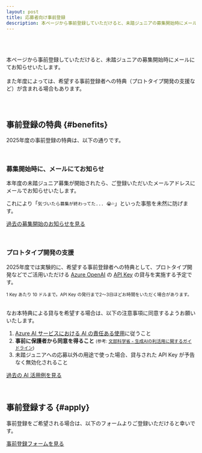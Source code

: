```yaml
---
layout: post
title: 応募者向け事前登録
description: 本ページから事前登録していただけると、未踏ジュニアの募集開始時にメールにてお知らせいたします。また年度によっては、希望する事前登録者への特典（プロトタイプ開発の支援など）が含まれる場合もあります。
---
```


<p style='padding: 50px 0px 40px;'>
  本ページから事前登録していただけると、未踏ジュニアの募集開始時にメールにてお知らせいたします。
  <br>
  <br>
  また年度によっては、希望する事前登録者への特典（プロトタイプ開発の支援など）が含まれる場合もあります。
</p>


## [<i class='fas fa-gift green'></i>](#benefits) 事前登録の特典 {#benefits}

2025年度の事前登録の特典は、以下の通りです。

<br>


### 募集開始時に、メールにてお知らせ

本年度の未踏ジュニア募集が開始されたら、ご登録いただいたメールアドレスにメールでお知らせいたします。

これにより「`気づいたら募集が終わってた... 😭💦`」といった事態を未然に防げます。

<a href='https://prtimes.jp/main/html/searchrlp/company_id/22934' class='button'>過去の募集開始のお知らせを見る</a>

<br>


### プロトタイプ開発の支援

2025年度では実験的に、希望する事前登録者への特典として、プロトタイプ開発などでご活用いただける [Azure OpenAI](https://azure.microsoft.com/ja-jp/products/ai-services/openai-service) の [API Key](https://www.google.com/search?q=Azure+OpenAI+API+Key) の貸与を実施する予定です。

<div class='note'><small>1 Key あたり 10 ドルまで。API Key の発行まで2〜3日ほどお時間をいただく場合があります。</small></div>

<br>

なお本特典による貸与を希望する場合は、以下の注意事項に同意するようお願いいたします。

1. [Azure AI サービスにおける AI の責任ある使用](https://learn.microsoft.com/ja-jp/azure/ai-services/responsible-use-of-ai-overview)に従うこと
2. **事前に保護者から同意を得ること** <small>(参考: [文部科学省 - 生成AIの利活用に関するガイドライン](https://www.mext.go.jp/a_menu/other/mext_02412.html))</small>
3. 未踏ジュニアへの応募以外の用途で使った場合、貸与された API Key が予告なく無効化されること

<a href='https://jr.mitou.org/projects/search?q=AI#search' class='button'>過去の AI 活用例を見る</a>

<br>


## [<i class='fas fa-mailbox green'></i>](#apply) 事前登録する {#apply}

事前登録をご希望される場合は、以下のフォームよりご登録いただけると幸いです。

<a href="https://bit.ly/mitoujr-pre-register-2025" class='button'>事前登録フォームを見る</a>

<br>
